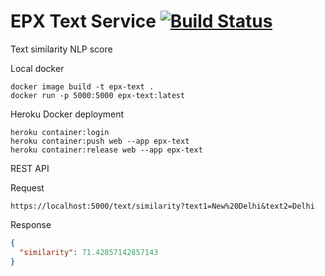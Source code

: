 # EPX Text Service [![Build Status](https://travis-ci.com/ranraj/epx-text-service.svg?branch=master)](https://travis-ci.com/ranraj/epx-text-service)
Text similarity NLP score 

Local docker 
```
docker image build -t epx-text .
docker run -p 5000:5000 epx-text:latest
```
Heroku Docker deployment
```
heroku container:login
heroku container:push web --app epx-text
heroku container:release web --app epx-text
```
REST API

Request
```
https://localhost:5000/text/similarity?text1=New%20Delhi&text2=Delhi
```
Response
```json
{
  "similarity": 71.42857142857143
}
```
